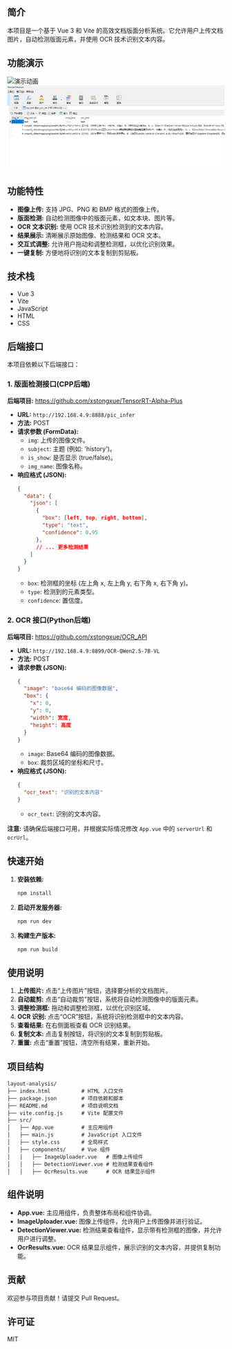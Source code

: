<file path="README.md">

## 简介

本项目是一个基于 Vue 3 和 Vite 的高效文档版面分析系统。它允许用户上传文档图片，自动检测版面元素，并使用 OCR 技术识别文本内容。

## 功能演示

![演示动画](/show.gif)
![OCR结果](/show.png)

## 功能特性

- **图像上传:** 支持 JPG、PNG 和 BMP 格式的图像上传。
- **版面检测:** 自动检测图像中的版面元素，如文本块、图片等。
- **OCR 文本识别:** 使用 OCR 技术识别检测到的文本内容。
- **结果展示:** 清晰展示原始图像、检测结果和 OCR 文本。
- **交互式调整:** 允许用户拖动和调整检测框，以优化识别效果。
- **一键复制:** 方便地将识别的文本复制到剪贴板。

## 技术栈

- Vue 3
- Vite
- JavaScript
- HTML
- CSS

## 后端接口

本项目依赖以下后端接口：

### 1. 版面检测接口(CPP后端)
**后端项目:** https://github.com/xstongxue/TensorRT-Alpha-Plus 
- **URL:** `http://192.168.4.9:8888/pic_infer`
- **方法:** POST
- **请求参数 (FormData):**
    - `img`:  上传的图像文件。
    - `subject`:  主题 (例如: 'history')。
    - `is_show`:  是否显示 (true/false)。
    - `img_name`:  图像名称。
- **响应格式 (JSON):**
    ```json
    {
      "data": {
        "json": [
          {
            "box": [left, top, right, bottom],
            "type": "text",
            "confidence": 0.95
          },
          // ... 更多检测结果
        ]
      }
    }
    ```
    - `box`:  检测框的坐标 (左上角 x, 左上角 y, 右下角 x, 右下角 y)。
    - `type`:  检测到的元素类型。
    - `confidence`:  置信度。

### 2. OCR 接口(Python后端)
**后端项目:** https://github.com/xstongxue/OCR_API
- **URL:** `http://192.168.4.9:8899/OCR-QWen2.5-7B-VL`
- **方法:** POST
- **请求参数 (JSON):**
    ```json
    {
      "image": "base64 编码的图像数据",
      "box": {
        "x": 0,
        "y": 0,
        "width": 宽度,
        "height": 高度
      }
    }
    ```
    - `image`:  Base64 编码的图像数据。
    - `box`:  裁剪区域的坐标和尺寸。
- **响应格式 (JSON):**
    ```json
    {
      "ocr_text": "识别的文本内容"
    }
    ```
    - `ocr_text`:  识别的文本内容。

**注意:**  请确保后端接口可用，并根据实际情况修改 `App.vue` 中的 `serverUrl` 和 `ocrUrl`。

## 快速开始

1.  **安装依赖:**

    ```bash
    npm install
    ```

2.  **启动开发服务器:**

    ```bash
    npm run dev
    ```

3.  **构建生产版本:**

    ```bash
    npm run build
    ```

## 使用说明

1.  **上传图片:** 点击“上传图片”按钮，选择要分析的文档图片。
2.  **自动裁剪:** 点击“自动裁剪”按钮，系统将自动检测图像中的版面元素。
3.  **调整检测框:** 拖动和调整检测框，以优化识别区域。
4.  **OCR 识别:** 点击“OCR”按钮，系统将识别检测框中的文本内容。
5.  **查看结果:** 在右侧面板查看 OCR 识别结果。
6.  **复制文本:** 点击复制按钮，将识别的文本复制到剪贴板。
7.  **重置:** 点击“重置”按钮，清空所有结果，重新开始。

## 项目结构

```
layout-analysis/
├── index.html          # HTML 入口文件
├── package.json        # 项目依赖和脚本
├── README.md           # 项目说明文档
├── vite.config.js      # Vite 配置文件
├── src/
│   ├── App.vue         # 主应用组件
│   ├── main.js         # JavaScript 入口文件
│   ├── style.css       # 全局样式
│   ├── components/     # Vue 组件
│   │   ├── ImageUploader.vue   # 图像上传组件
│   │   ├── DetectionViewer.vue # 检测结果查看组件
│   │   ├── OcrResults.vue      # OCR 结果显示组件
```

## 组件说明

- **App.vue:** 主应用组件，负责整体布局和组件协调。
- **ImageUploader.vue:** 图像上传组件，允许用户上传图像并进行验证。
- **DetectionViewer.vue:** 检测结果查看组件，显示带有检测框的图像，并允许用户进行调整。
- **OcrResults.vue:** OCR 结果显示组件，展示识别的文本内容，并提供复制功能。

## 贡献

欢迎参与项目贡献！请提交 Pull Request。

## 许可证

MIT
</file>
